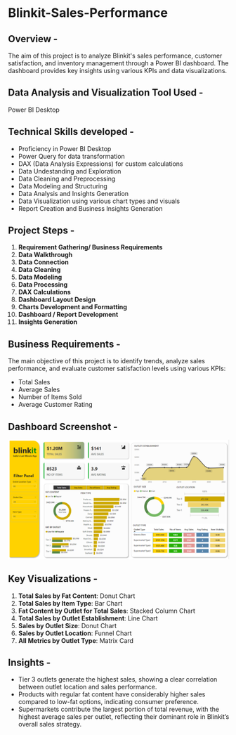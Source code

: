 <h1> Blinkit-Sales-Performance </h1> 

## **Overview -**  

The aim of this project is to analyze Blinkit's sales performance, customer satisfaction, and inventory management through a Power BI dashboard. The dashboard provides key insights using various KPIs and data visualizations.

## **Data Analysis and Visualization Tool Used -**

Power BI Desktop

## **Technical Skills developed -**

- Proficiency in Power BI Desktop
- Power Query for data transformation 
- DAX (Data Analysis Expressions) for custom calculations 
- Data Undestanding and Exploration
- Data Cleaning and Preprocessing
- Data Modeling and Structuring
- Data Analysis and Insights Generation
- Data Visualization using various chart types and visuals
- Report Creation and Business Insights Generation

## **Project Steps -**

1. **Requirement Gathering/ Business Requirements**
2. **Data Walkthrough**
3. **Data Connection**
4. **Data Cleaning**
5. **Data Modeling**
6. **Data Processing**
7. **DAX Calculations**
8. **Dashboard Layout Design**
9. **Charts Development and Formatting**
10. **Dashboard / Report Development**
11. **Insights Generation**

## **Business Requirements -**

The main objective of this project is to identify trends, analyze sales performance, and evaluate customer satisfaction levels using various KPIs:
- Total Sales
- Average Sales
- Number of Items Sold
- Average Customer Rating

##  **Dashboard Screenshot -**

![Blinkit Sales Performance](https://github.com/himanshu-pathak12/Blinkit-Sales-Performance/blob/main/Dashboard.png)


##  **Key Visualizations -**

1. **Total Sales by Fat Content**: Donut Chart
2. **Total Sales by Item Type**: Bar Chart
3. **Fat Content by Outlet for Total Sales**: Stacked Column Chart
4. **Total Sales by Outlet Establishment**: Line Chart
5. **Sales by Outlet Size**: Donut Chart
6. **Sales by Outlet Location**: Funnel Chart
7. **All Metrics by Outlet Type**: Matrix Card

##  **Insights -**

- Tier 3 outlets generate the highest sales, showing a clear correlation between outlet location and sales performance.
- Products with regular fat content have considerably higher sales compared to low-fat options, indicating consumer preference.
- Supermarkets contribute the largest portion of total revenue, with the highest average sales per outlet, reflecting their dominant role in Blinkit’s overall sales strategy.



